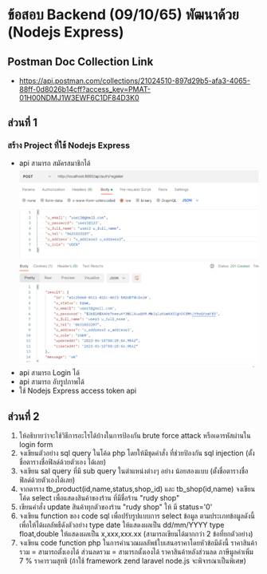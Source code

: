 # ข้อสอบ Backend (09/10/65) พัฒนาด้วย (Nodejs Express)

## Postman Doc Collection Link

- https://api.postman.com/collections/21024510-897d29b5-afa3-4065-88ff-0d8026b14cff?access_key=PMAT-01H00NDMJ1W3EWF6C1DF84D3K0

## ส่วนที่ 1

### สร้าง Project ที่ใช้ Nodejs Express

- api สามารถ สมัครสมาชิกได้
  <br/>
  <img src='/images-doc/register-auth.png'  />
- api สามารถ Login ได้
- api สามารถ อับรูปภาพได้
- ใช้ Nodejs Express access token api

## ส่วนที่ 2

1. ให้อธิบายว่าจะใช้วิธีการอะไรได้บ้างในการป้องกัน brute
   force attack หรือเดารหัสผ่านใน login form
2. จงเขียนตัวอย่าง sql query ในโค้ด php โดยให้มีชุดคำสั่ง
   ที่ช่วยป้องกัน sql injection (ตั้งชื่อตารางชื่อฟิลด์ด้วยตัวเอง
   ได้เลย)
3. จงเขียน saI query ที่มี sub query ในตำแหน่งต่างๆ อย่าง
   น้อยสองแบบ (ตั้งชื่อตารางชื่อฟิลด์ด้วยตัวเองได้เลย)
4. จากตาราง tb_product(id,name,status,shop_id) และ
   tb_shop(id,name)
   จงเขียน โค้ด select เพื่อแสดงสินค้าของร้าน ที่มีชื่อร้าน "rudy
   shop"
5. เขียนคำสั่ง update สินค้าทุกตัวของร้าน "rudy shop" ให้
   มี status='0'
6. จงเขียน function ของ code sql เพื่อปรับรูปแบบการ select ข้อมูล ตามประเภทข้อมูลดังนี้เพื่อให้ได้ผลลัพธืดังตัวอย่าง
   type date ให้แสดงผลเป็น dd/mm/YYYY
   type float,double ให้แสดงผลเป็น x,xxx,xxx.xx
   (สามารถเขียนได้มากกว่า 2 ข้อที่ยกตัวอย่าง)
7. จงเขียน code function php ในการคำนวณผลลัพธ์ใบเสนอราคาโดยหัวข้อมีดังนี้
   ราคาสินค้ารวม = สามารถตั้งเองได้
   ส่วนลดรวม = สามารถตั้งเองได้
   ราคาสินค้าหลังส่วนลด
   ภาษีมูลค่าเพิ่ม 7 %
   ราคารวมสุทธิ
   (ถ้าใช้ framework zend laravel node.js จะพิจารณาเป็นพิเศษ)
